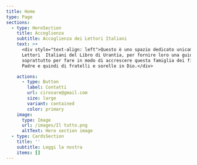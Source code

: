 ```yaml
---
title: Home
type: Page
sections:
  - type: HeroSection
    title: Accoglienza
    subtitle: Accoglienza dei Lettori Italiani
    text: >+
      <div style="text-align: left">Questo è uno spazio dedicato unicamente ai
      Lettori  Italiani del Libro di Urantia, per fornire loro una guida, ma
      soprattutto per fare in modo di accrescere questa famiglia dei figli del
      Padre e quindi di fratelli e sorelle in Dio.</div>

    actions:
      - type: Button
        label: Contatti
        url: cirosare@gmail.com
        size: large
        variant: contained
        color: primary
    image:
      type: Image
      url: /images/Il tutto.png
      altText: Hero section image
  - type: CardsSection
    title: ''
    subtitle: Leggi la nostra
    items: []
---
```

